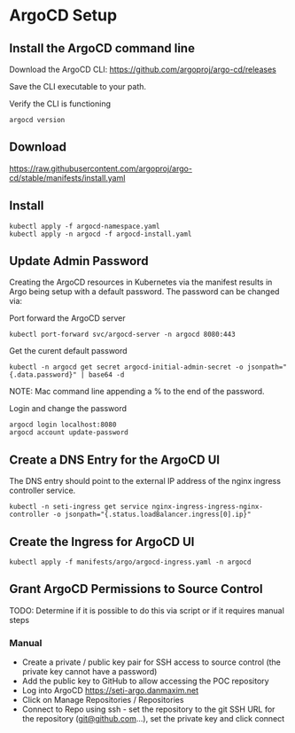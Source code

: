 
# ArgoCD Setup

## Install the ArgoCD command line

Download the ArgoCD CLI: https://github.com/argoproj/argo-cd/releases

Save the CLI executable to your path.

Verify the CLI is functioning

````
argocd version
````

## Download


https://raw.githubusercontent.com/argoproj/argo-cd/stable/manifests/install.yaml

## Install

````
kubectl apply -f argocd-namespace.yaml
kubectl apply -n argocd -f argocd-install.yaml

````

## Update Admin Password
Creating the ArgoCD resources in Kubernetes via the manifest results in Argo being setup with a default password.  The password can be changed via:

Port forward the ArgoCD server
````
kubectl port-forward svc/argocd-server -n argocd 8080:443
````

Get the curent default password
````
kubectl -n argocd get secret argocd-initial-admin-secret -o jsonpath="{.data.password}" | base64 -d

````

NOTE:  Mac command line appending a % to the end of the password. 


Login and change the password

````
argocd login localhost:8080
argocd account update-password
````


## Create a DNS Entry for the ArgoCD UI
The DNS entry should point to the external IP address of the nginx ingress controller service.

````
kubectl -n seti-ingress get service nginx-ingress-ingress-nginx-controller -o jsonpath="{.status.loadBalancer.ingress[0].ip}"
````

## Create the Ingress for ArgoCD UI

````
kubectl apply -f manifests/argo/argocd-ingress.yaml -n argocd
````

## Grant ArgoCD Permissions to Source Control
TODO:  Determine if it is possible to do this via script or if it requires manual steps

### Manual
* Create a private / public key pair for SSH access to source control (the private key cannot have a password)
* Add the public key to GitHub to allow accessing the POC repository
* Log into ArgoCD https://seti-argo.danmaxim.net
* Click on Manage Repositories / Repositories
* Connect to Repo using ssh - set the repository to the git SSH URL for the repository (git@github.com...), set the private key and click connect



